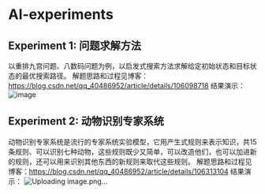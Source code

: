 # AI-experiments
## Experiment 1: 问题求解方法
以重排九宫问题、八数码问题为例，以启发式搜索方法求解给定初始状态和目标状态的最优搜索路径。
解题思路和过程见博客：https://blog.csdn.net/qq_40486952/article/details/106098718
结果演示：
![image](https://user-images.githubusercontent.com/44741730/110198706-58ca2d00-7e8f-11eb-9bb9-e0872ec29ddb.png)

## Experiment 2: 动物识别专家系统
动物识别专家系统是流行的专家系统实验模型，它用产生式规则来表示知识，共15条规则、可以识别七种动物，这些规则既少又简单，可以改造他们，也可以加进新的规则，还可以用来识别其他东西的新规则来取代这些规则。
解题思路和过程见博客：https://blog.csdn.net/qq_40486952/article/details/106313104
结果演示：
![Uploading image.png…]()


